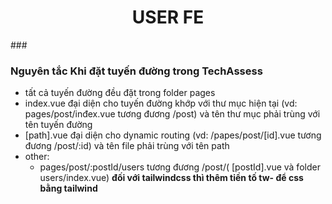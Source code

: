 <h1 align="center">USER FE</h1>
###

### Nguyên tắc Khi đặt tuyến đường trong TechAssess

- tất cả tuyến đường đều đặt trong folder pages
- index.vue đại diện cho tuyến đường khớp với thư mục hiện tại (vd: pages/post/inđex.vue tương đương /post) và tên thư mục phải trùng với tên tuyến đường
- [path].vue đại diện cho dynamic routing (vd: /papes/post/[id].vue tương đương /post/:id) và tên file phải trùng với tên path
- other:
  - pages/post/:postId/users tương đương /post/( [postId].vue và folder users/index.vue)
    **đối với tailwindcss thì thêm tiền tố tw- để css bằng tailwind**
